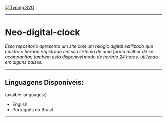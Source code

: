 [![Typing SVG](https://readme-typing-svg.herokuapp.com?font=Orbitron&weight=500&size=17&pause=1000&color=FF22E9&background=000000&center=true&vCenter=true&width=1000&height=100&lines=Neo+Digital+Clock;Veja+o+seu+hor%C3%A1rio+de+uma+maneira+futurista)](https://git.io/typing-svg)
***
# Neo-digital-clock
_Esse repositório apresenta um site com um relógio digital estilizado que mostra o horário registrado em seu sistema de uma forma melhor de se acompanhar, também está disponível modo de horário 24 horas, utilizado em alguns países._
***
## Linguagens Disponíveis:
(avaible languages:)
- English
- Português do Brasil
***